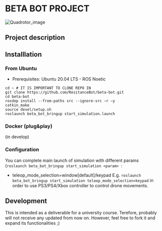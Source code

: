 # BETA BOT PROJECT
![Quadrotor_image](https://static.wikia.nocookie.net/doblaje/images/7/7b/Donald.jpg/revision/latest?cb=20220512112816&path-prefix=es)

## Project description

## Installlation
### From Ubuntu
- Prerequisites: Ubuntu 20.04 LTS - ROS Noetic
```
cd ~ # IT IS IMPORTANT TO CLONE REPO IN 
git clone https://github.com/ResitanceBot/beta-bot.git
cd beta-bot
rosdep install --from-paths src --ignore-src –r –y
catkin_make
source devel/setup.sh
roslaunch beta_bot_bringup start_simulation.launch
```
### Docker (plug&play)
(in develop)

### Configuration
 You can complete main launch of simulation with different params (```roslaunch beta_bot_bringup start_simulation <param> ```:
 * teleop_mode_selection=window[default]/keypad
E.g. ```roslaunch beta_bot_bringup start_simulation teleop_mode_selection=keypad``` in order to use PS3/PS4/Xbox controller to control drone movements.

## Development
This is intended as a deliverable for a university course. Terefore, probably will not receive any updated from now on. However, feel free to fork it and expand its functionalities ;)
